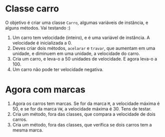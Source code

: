 # Classe carro

O objetivo é criar uma classe `Carro`, algumas variáveis de instância, e alguns métodos. Vai testando :)

1. Um carro tem velocidade (inteiro), e é uma variável de instância. A velocidade é inicializada a 0.
2. Deves criar dois métodos, `acelarar` e `travar`, que aumentam em uma unidade, e diminuem em uma unidade, a velocidade do carro.
3. Cria um carro, e leva-o a 50 unidades de velocidade. E agora leva-o a 100. 
4. Um carro não pode ter velocidade negativa.

# Agora com marcas

1. Agora os carros tem marcas. Se for da marca `M`, a velocidade máxima é 50, e se for da marca `VW`, a velocidade máxima é 30.
Tens de testar.
2. Cria um método, fora das classes, que compara a velocidade de dois carros.
2. Cria um método, fora das classes, que verifica se dois carros tem a mesma marca.